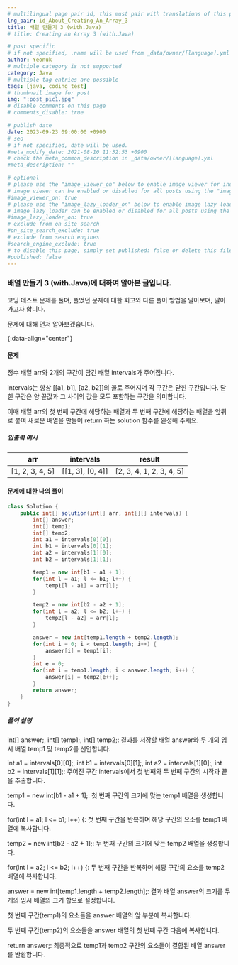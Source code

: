 ```yaml
---
# multilingual page pair id, this must pair with translations of this page. (This name must be unique)
lng_pair: id_About_Creating_An_Array_3
title: 배열 만들기 3 (with.Java)
# title: Creating an Array 3 (with.Java)

# post specific
# if not specified, .name will be used from _data/owner/[language].yml
author: Yeonuk
# multiple category is not supported
category: Java
# multiple tag entries are possible
tags: [java, coding test]
# thumbnail image for post
img: ":post_pic1.jpg"
# disable comments on this page
# comments_disable: true

# publish date
date: 2023-09-23 09:00:00 +0900
# seo
# if not specified, date will be used.
#meta_modify_date: 2021-08-10 11:32:53 +0900
# check the meta_common_description in _data/owner/[language].yml
#meta_description: ""

# optional
# please use the "image_viewer_on" below to enable image viewer for individual pages or posts (_posts/ or [language]/_posts folders).
# image viewer can be enabled or disabled for all posts using the "image_viewer_posts: true" setting in _data/conf/main.yml.
#image_viewer_on: true
# please use the "image_lazy_loader_on" below to enable image lazy loader for individual pages or posts (_posts/ or [language]/_posts folders).
# image lazy loader can be enabled or disabled for all posts using the "image_lazy_loader_posts: true" setting in _data/conf/main.yml.
#image_lazy_loader_on: true
# exclude from on site search
#on_site_search_exclude: true
# exclude from search engines
#search_engine_exclude: true
# to disable this page, simply set published: false or delete this file
#published: false
---
```


<!-- outline-start -->

### 배열 만들기 3 (with.Java)에 대하여 알아본 글입니다.

코딩 테스트 문제를 풀며, 풀었던 문제에 대한 회고와 다른 풀이 방법을 알아보며, 알아가고자 합니다.

문제에 대해 먼저 알아보겠습니다.

{:data-align="center"}

<!-- outline-end -->

#### 문제

정수 배열 arr와 2개의 구간이 담긴 배열 intervals가 주어집니다.

intervals는 항상 [[a1, b1], [a2, b2]]의 꼴로 주어지며 각 구간은 닫힌 구간입니다. 닫힌 구간은 양 끝값과 그 사이의 값을 모두 포함하는 구간을 의미합니다.

이때 배열 arr의 첫 번째 구간에 해당하는 배열과 두 번째 구간에 해당하는 배열을 앞뒤로 붙여 새로운 배열을 만들어 return 하는 solution 함수를 완성해 주세요.

##### 입출력 예시

| arr             | intervals        | result                   |
| --------------- | ---------------- | ------------------------ |
| [1, 2, 3, 4, 5] | [[1, 3], [0, 4]] | [2, 3, 4, 1, 2, 3, 4, 5] |

<!-- | start_num | end_num | result |
| --------- | ------- | ------ |
| 10        | 3       | 0      | -->

#### 문제에 대한 나의 풀이

```java
class Solution {
    public int[] solution(int[] arr, int[][] intervals) {
        int[] answer;
        int[] temp1;
        int[] temp2;
        int a1 = intervals[0][0];
        int b1 = intervals[0][1];
        int a2 = intervals[1][0];
        int b2 = intervals[1][1];

        temp1 = new int[b1 - a1 + 1];
        for(int l = a1; l <= b1; l++) {
            temp1[l - a1] = arr[l];
        }

        temp2 = new int[b2 - a2 + 1];
        for(int l = a2; l <= b2; l++) {
            temp2[l - a2] = arr[l];
        }

        answer = new int[temp1.length + temp2.length];
        for(int i = 0; i < temp1.length; i++) {
            answer[i] = temp1[i];
        }
        int e = 0;
        for(int i = temp1.length; i < answer.length; i++) {
            answer[i] = temp2[e++];
        }
        return answer;
    }
}
```

##### 풀이 설명

int[] answer;, int[] temp1;, int[] temp2;: 결과를 저장할 배열 answer와 두 개의 임시 배열 temp1 및 temp2를 선언합니다.

int a1 = intervals[0][0];, int b1 = intervals[0][1];, int a2 = intervals[1][0];, int b2 = intervals[1][1];: 주어진 구간 intervals에서 첫 번째와 두 번째 구간의 시작과 끝을 추출합니다.

temp1 = new int[b1 - a1 + 1];: 첫 번째 구간의 크기에 맞는 temp1 배열을 생성합니다.

for(int l = a1; l <= b1; l++) {: 첫 번째 구간을 반복하며 해당 구간의 요소를 temp1 배열에 복사합니다.

temp2 = new int[b2 - a2 + 1];: 두 번째 구간의 크기에 맞는 temp2 배열을 생성합니다.

for(int l = a2; l <= b2; l++) {: 두 번째 구간을 반복하며 해당 구간의 요소를 temp2 배열에 복사합니다.

answer = new int[temp1.length + temp2.length];: 결과 배열 answer의 크기를 두 개의 임시 배열의 크기 합으로 설정합니다.

첫 번째 구간(temp1)의 요소들을 answer 배열의 앞 부분에 복사합니다.

두 번째 구간(temp2)의 요소들을 answer 배열의 첫 번째 구간 다음에 복사합니다.

return answer;: 최종적으로 temp1과 temp2 구간의 요소들이 결합된 배열 answer를 반환합니다.
